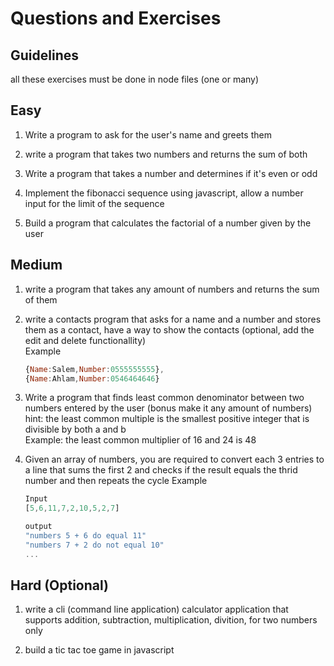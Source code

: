 # Questions and Exercises

## Guidelines 
all these exercises must be done in node files (one or many)

## Easy

1.  Write a program to ask for the user's name and greets them

2.  write a program that takes two numbers and returns the sum of both

3.  Write a program that takes a number and determines if it's even or odd

4.  Implement the fibonacci sequence using javascript, allow a number input for the limit of the sequence

5.  Build a program that calculates the factorial of a number given by the user

## Medium

1. write a program that takes any amount of numbers and returns the sum of them

2. write a contacts program that asks for a name and a number and stores them as a contact, have a way to show the contacts (optional, add the edit and delete functionallity)  
Example
    ```javascript
    {Name:Salem,Number:0555555555},
    {Name:Ahlam,Number:0546464646}
    ```

3. Write a program that finds least common denominator between two numbers entered by the user (bonus make it any amount of numbers)
hint: the least common multiple is the smallest positive integer that is divisible by both a and b    
Example: the least common multiplier of 16 and 24 is 48

4. Given an array of numbers, you are required to convert each 3 entries to a line that sums the first 2 and checks if the result equals the thrid number and then repeats the cycle
Example
    ```javascript
    Input
    [5,6,11,7,2,10,5,2,7]

    output
    "numbers 5 + 6 do equal 11"
    "numbers 7 + 2 do not equal 10"
    ...

    ```

## Hard (Optional)

1. write a cli (command line application) calculator application that supports addition, subtraction, multiplication, divition, for two numbers only

2. build a tic tac toe game in javascript
